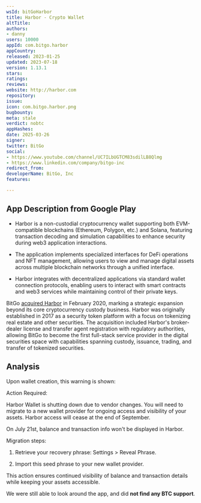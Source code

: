 ```yaml
---
wsId: bitGoHarbor
title: Harbor - Crypto Wallet
altTitle: 
authors:
- danny
users: 10000
appId: com.bitgo.harbor
appCountry: 
released: 2023-01-25
updated: 2023-07-18
version: 1.13.1
stars: 
ratings: 
reviews: 
website: http://harbor.com
repository: 
issue: 
icon: com.bitgo.harbor.png
bugbounty: 
meta: stale
verdict: nobtc
appHashes: 
date: 2025-03-26
signer: 
twitter: BitGo
social:
- https://www.youtube.com/channel/UC7ILbUGTCM83sdilLB8Qlmg
- https://www.linkedin.com/company/bitgo-inc
redirect_from: 
developerName: BitGo, Inc
features: 

---
```


## App Description from Google Play

* Harbor is a non-custodial cryptocurrency wallet supporting both EVM-compatible blockchains (Ethereum, Polygon, etc.) and Solana, featuring transaction decoding and simulation capabilities to enhance security during web3 application interactions.

* The application implements specialized interfaces for DeFi operations and NFT management, allowing users to view and manage digital assets across multiple blockchain networks through a unified interface.

* Harbor integrates with decentralized applications via standard wallet connection protocols, enabling users to interact with smart contracts and web3 services while maintaining control of their private keys.

BitGo [acquired Harbor](https://blog.bitgo.com/formalizing-bitgos-support-for-security-tokens-38d7301d67c6) in February 2020, marking a strategic expansion beyond its core cryptocurrency custody business. Harbor was originally established in 2017 as a security token platform with a focus on tokenizing real estate and other securities. The acquisition included Harbor's broker-dealer license and transfer agent registration with regulatory authorities, allowing BitGo to become the first full-stack service provider in the digital securities space with capabilities spanning custody, issuance, trading, and transfer of tokenized securities.

## Analysis

Upon wallet creation, this warning is shown: 

<div class="alertBox"><div>Action Required: 

Harbor Wallet is shutting down due to vendor changes. You will need to migrate to a new wallet provider for ongoing access and visibility of your assets. Harbor access will cease at the end of September. 

On July 21st, balance and transaction info won't be displayed in Harbor.

Migration steps:

1. Retrieve your recovery phrase: Settings > Reveal Phrase.

2. Import this seed phrase to your new wallet provider.

This action ensures continued visibility of balance and transaction details while keeping your assets accessible.</div> </div>

We were still able to look around the app, and did **not find any BTC support**.
